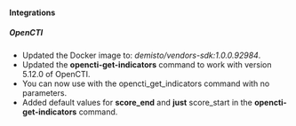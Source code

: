 
#### Integrations

##### OpenCTI

- Updated the Docker image to: *demisto/vendors-sdk:1.0.0.92984*.
- Updated the **opencti-get-indicators** command to work with version 5.12.0 of OpenCTI.
- You can now use with the opencti_get_indicators command with no parameters.
- Added default values for **score_end** and **just** score_start in the **opencti-get-indicators** command.